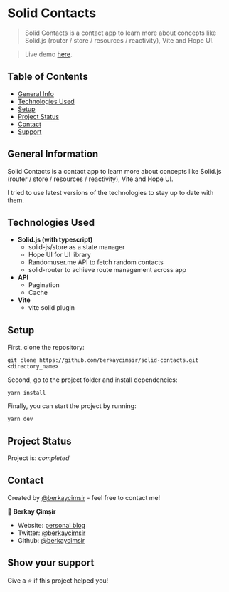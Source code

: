 # Solid Contacts

> Solid Contacts is a contact app to learn more about concepts like Solid.js (router / store / resources / reactivity), Vite and Hope UI.

> Live demo [here](solid-contacts.vercel.app).

## Table of Contents

- [General Info](#general-information)
- [Technologies Used](#technologies-used)
- [Setup](#setup)
- [Project Status](#project-status)
- [Contact](#contact)
- [Support](#show-your-support)
<!-- * [License](#license) -->

## General Information

Solid Contacts is a contact app to learn more about concepts like Solid.js (router / store / resources / reactivity), Vite and Hope UI.

I tried to use latest versions of the technologies to stay up to date with them.

## Technologies Used

- **Solid.js (with typescript)**
  - solid-js/store as a state manager
  - Hope UI for UI library
  - Randomuser.me API to fetch random contacts
  - solid-router to achieve route management across app
- **API**
  - Pagination
  - Cache
- **Vite**
  - vite solid plugin

## Setup

First, clone the repository:

`git clone https://github.com/berkaycimsir/solid-contacts.git <directory_name>`

Second, go to the project folder and install dependencies:

`yarn install`

Finally, you can start the project by running:

`yarn dev`

## Project Status

Project is: _completed_

## Contact

Created by [@berkaycimsir](https://www.github.com/berkaycimsir) - feel free to contact me!

👤 **Berkay Çimşir**

- Website: [personal blog](https://berkaycimsir-personal-blog.deno.dev/)
- Twitter: [@berkaycimsir](https://twitter.com/berkaycimsir)
- Github: [@berkaycimsir](https://github.com/berkaycimsir)

## Show your support

Give a ⭐️ if this project helped you!
